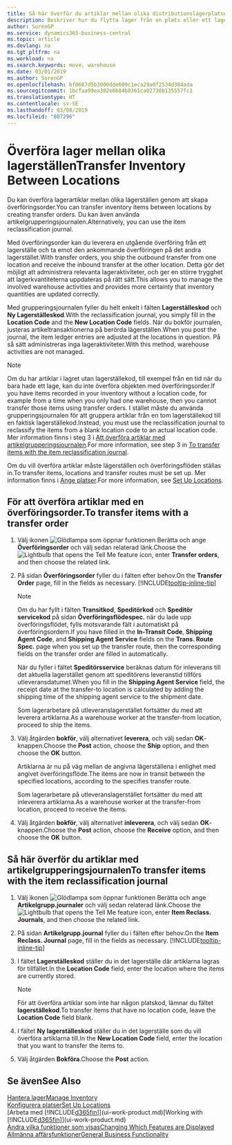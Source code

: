 ```yaml
---
title: Så här överför du artiklar mellan olika distributionslagerplatser | Microsoft Docs
description: Beskriver hur du flytta lager från en plats eller ett lagerställe till en annan med grupperingsjournalen eller med överföringsorder.
author: SorenGP
ms.service: dynamics365-business-central
ms.topic: article
ms.devlang: na
ms.tgt_pltfrm: na
ms.workload: na
ms.search.keywords: move, warehouse
ms.date: 03/01/2019
ms.author: SorenGP
ms.openlocfilehash: bf0687d5b3000dde609c1eca29a0f2534d384ada
ms.sourcegitcommit: 1bcfaa99ea302e6b84b8361ca02730b135557fc1
ms.translationtype: HT
ms.contentlocale: sv-SE
ms.lasthandoff: 03/08/2019
ms.locfileid: "807296"
---
```

# <a name="transfer-inventory-between-locations"></a><span data-ttu-id="81c85-103">Överföra lager mellan olika lagerställen</span><span class="sxs-lookup"><span data-stu-id="81c85-103">Transfer Inventory Between Locations</span></span>
<span data-ttu-id="81c85-104">Du kan överföra lagerartiklar mellan olika lägerställen genom att skapa överföringsorder.</span><span class="sxs-lookup"><span data-stu-id="81c85-104">You can transfer inventory items between locations by creating transfer orders.</span></span> <span data-ttu-id="81c85-105">Du kan även använda artikelgrupperingsjournalen.</span><span class="sxs-lookup"><span data-stu-id="81c85-105">Alternatively, you can use the item reclassification journal.</span></span>

<span data-ttu-id="81c85-106">Med överföringsorder kan du leverera en utgående överföring från ett lagerställe och ta emot den ankommande överföringen på det andra lagerstället.</span><span class="sxs-lookup"><span data-stu-id="81c85-106">With transfer orders, you ship the outbound transfer from one location and receive the inbound transfer at the other location.</span></span> <span data-ttu-id="81c85-107">Detta gör det möjligt att administrera relevanta lageraktiviteter, och ger en större trygghet att lagerkvantiteterna uppdateras på rätt sätt.</span><span class="sxs-lookup"><span data-stu-id="81c85-107">This allows you to manage the involved warehouse activities and provides more certainty that inventory quantities are updated correctly.</span></span>

<span data-ttu-id="81c85-108">Med grupperingsjournalen fyller du helt enkelt i fälten **Lagerställeskod** och **Ny Lagerställeskod**.</span><span class="sxs-lookup"><span data-stu-id="81c85-108">With the reclassification journal, you simply fill in the **Location Code** and the **New Location Code** fields.</span></span> <span data-ttu-id="81c85-109">När du bokför journalen, justeras artikeltransaktionerna på berörda lägerställen.</span><span class="sxs-lookup"><span data-stu-id="81c85-109">When you post the journal, the item ledger entries are adjusted at the locations in question.</span></span> <span data-ttu-id="81c85-110">På så sätt administreras inga lageraktiviteter.</span><span class="sxs-lookup"><span data-stu-id="81c85-110">With this method, warehouse activities are not managed.</span></span>

> [!NOTE]  
>   <span data-ttu-id="81c85-111">Om du har artiklar i lagret utan lagerställekod, till exempel från en tid när du bara hade ett lage, kan du inte överföra objekten med överföringsorder.</span><span class="sxs-lookup"><span data-stu-id="81c85-111">If you have items recorded in your inventory without a location code, for example from a time when you only had one warehouse, then you cannot transfer those items using transfer orders.</span></span> <span data-ttu-id="81c85-112">I stället måste du använda grupperingsjournalen för att gruppera artiklar från en tom lagerställekod till en faktisk lagerställekod.</span><span class="sxs-lookup"><span data-stu-id="81c85-112">Instead, you must use the reclassification journal to reclassify the items from a blank location code to an actual location code.</span></span>  <span data-ttu-id="81c85-113">Mer information finns i steg 3 i [Att överföra artiklar med artikelgrupperingsjournalen](inventory-how-transfer-between-locations.md#to-transfer-items-with-the-item-reclassification-journal).</span><span class="sxs-lookup"><span data-stu-id="81c85-113">For more information, see step 3 in [To transfer items with the item reclassification journal](inventory-how-transfer-between-locations.md#to-transfer-items-with-the-item-reclassification-journal).</span></span>

<span data-ttu-id="81c85-114">Om du vill överföra artiklar måste lägerställen och överföringsflöden ställas in.</span><span class="sxs-lookup"><span data-stu-id="81c85-114">To transfer items, locations and transfer routes must be set up.</span></span> <span data-ttu-id="81c85-115">Mer information finns i [Ange platser](inventory-how-setup-locations.md).</span><span class="sxs-lookup"><span data-stu-id="81c85-115">For more information, see [Set Up Locations](inventory-how-setup-locations.md).</span></span>

## <a name="to-transfer-items-with-a-transfer-order"></a><span data-ttu-id="81c85-116">För att överföra artiklar med en överföringsorder.</span><span class="sxs-lookup"><span data-stu-id="81c85-116">To transfer items with a transfer order</span></span>
1. <span data-ttu-id="81c85-117">Välj ikonen ![Glödlampa som öppnar funktionen Berätta](media/ui-search/search_small.png "Berätta vad du vill göra") och ange **Överföringsorder** och välj sedan relaterad länk.</span><span class="sxs-lookup"><span data-stu-id="81c85-117">Choose the ![Lightbulb that opens the Tell Me feature](media/ui-search/search_small.png "Tell me what you want to do") icon, enter **Transfer orders**, and then choose the related link.</span></span>
2. <span data-ttu-id="81c85-118">På sidan **Överföringsorder** fyller du i fälten efter behov.</span><span class="sxs-lookup"><span data-stu-id="81c85-118">On the **Transfer Order** page, fill in the fields as necessary.</span></span> [!INCLUDE[tooltip-inline-tip](includes/tooltip-inline-tip_md.md)]

    > [!NOTE]  
    >   <span data-ttu-id="81c85-119">Om du har fyllt i fälten **Transitkod**, **Speditörkod** och **Speditör servicekod** på sidan **Överföringsflödespec.** när du lade upp överföringsflödet, fylls motsvarande fält i automatiskt på överföringsordern.</span><span class="sxs-lookup"><span data-stu-id="81c85-119">If you have filled in the **In-Transit Code**, **Shipping Agent Code**, and **Shipping Agent Service** fields on the **Trans. Route Spec.** page when you set up the transfer route, then the corresponding fields on the transfer order are filled in automatically.</span></span>

    <span data-ttu-id="81c85-120">När du fyller i fältet **Speditörsservice** beräknas datum för inleverans till det aktuella lagerstället genom att speditörens leveranstid tillförs utleveransdatumet.</span><span class="sxs-lookup"><span data-stu-id="81c85-120">When you fill in the **Shipping Agent Service** field, the receipt date at the transfer-to location is calculated by adding the shipping time of the shipping agent service to the shipment date.</span></span>

    <span data-ttu-id="81c85-121">Som lagerarbetare på utleveranslagerstället fortsätter du med att leverera artiklarna.</span><span class="sxs-lookup"><span data-stu-id="81c85-121">As a warehouse worker at the transfer-from location, proceed to ship the items.</span></span>
3. <span data-ttu-id="81c85-122">Välj åtgärden **bokför**, välj alternativet **leverera**, och välj sedan **OK**-knappen.</span><span class="sxs-lookup"><span data-stu-id="81c85-122">Choose the **Post** action, choose the **Ship** option, and then choose the **OK** button.</span></span>

    <span data-ttu-id="81c85-123">Artiklarna är nu på väg mellan de angivna lägerställena i enlighet med angivet överföringsflöde.</span><span class="sxs-lookup"><span data-stu-id="81c85-123">The items are now in transit between the specified locations, according to the specifies transfer route.</span></span>

    <span data-ttu-id="81c85-124">Som lagerarbetare på utleveranslagerstället fortsätter du med att inleverera artiklarna.</span><span class="sxs-lookup"><span data-stu-id="81c85-124">As a warehouse worker at the transfer-from location, proceed to receive the items.</span></span>
4. <span data-ttu-id="81c85-125">Välj åtgärden **bokför**, välj alternativet **inleverera**, och välj sedan **OK**-knappen.</span><span class="sxs-lookup"><span data-stu-id="81c85-125">Choose the **Post** action, choose the **Receive** option, and then choose the **OK** button.</span></span>

## <a name="to-transfer-items-with-the-item-reclassification-journal"></a><span data-ttu-id="81c85-126">Så här överför du artiklar med artikelgrupperingsjournalen</span><span class="sxs-lookup"><span data-stu-id="81c85-126">To transfer items with the item reclassification journal</span></span>
1. <span data-ttu-id="81c85-127">Välj ikonen ![Glödlampa som öppnar funktionen Berätta](media/ui-search/search_small.png "Berätta vad du vill göra") och ange **Artikelgrupp.journaler** och välj sedan relaterad länk.</span><span class="sxs-lookup"><span data-stu-id="81c85-127">Choose the ![Lightbulb that opens the Tell Me feature](media/ui-search/search_small.png "Tell me what you want to do") icon, enter **Item Reclass. Journals**, and then choose the related link.</span></span>
2. <span data-ttu-id="81c85-128">På sidan **Artikelgrupp.journal** fyller du i fälten efter behov.</span><span class="sxs-lookup"><span data-stu-id="81c85-128">On the **Item Reclass. Journal** page, fill in the fields as necessary.</span></span> [!INCLUDE[tooltip-inline-tip](includes/tooltip-inline-tip_md.md)]
3. <span data-ttu-id="81c85-129">I fältet **Lagerställeskod** ställer du in det lagerställe där artiklarna lagras för tillfället.</span><span class="sxs-lookup"><span data-stu-id="81c85-129">In the **Location Code** field, enter the location where the items are currently stored.</span></span>

    > [!NOTE]  
    >   <span data-ttu-id="81c85-130">För att överföra artiklar som inte har någon platskod, lämnar du fältet **lagerställekod**.</span><span class="sxs-lookup"><span data-stu-id="81c85-130">To transfer items that have no location code, leave the **Location Code** field blank.</span></span>
4. <span data-ttu-id="81c85-131">I fältet **Ny lagerställeskod** ställer du in det lagerställe som du vill överföra artiklarna till.</span><span class="sxs-lookup"><span data-stu-id="81c85-131">In the **New Location Code** field, enter the location that you want to transfer the items to.</span></span>
5. <span data-ttu-id="81c85-132">Välj åtgärden **Bokföra**.</span><span class="sxs-lookup"><span data-stu-id="81c85-132">Choose the **Post** action.</span></span>

## <a name="see-also"></a><span data-ttu-id="81c85-133">Se även</span><span class="sxs-lookup"><span data-stu-id="81c85-133">See Also</span></span>
[<span data-ttu-id="81c85-134">Hantera lager</span><span class="sxs-lookup"><span data-stu-id="81c85-134">Manage Inventory</span></span>](inventory-manage-inventory.md)  
[<span data-ttu-id="81c85-135">Konfigurera platser</span><span class="sxs-lookup"><span data-stu-id="81c85-135">Set Up Locations</span></span>](inventory-how-setup-locations.md)  
<span data-ttu-id="81c85-136">[Arbeta med [!INCLUDE[d365fin](includes/d365fin_md.md)]](ui-work-product.md)</span><span class="sxs-lookup"><span data-stu-id="81c85-136">[Working with [!INCLUDE[d365fin](includes/d365fin_md.md)]](ui-work-product.md)</span></span>  
[<span data-ttu-id="81c85-137">Ändra vilka funktioner som visas</span><span class="sxs-lookup"><span data-stu-id="81c85-137">Changing Which Features are Displayed</span></span>](ui-experiences.md)  
[<span data-ttu-id="81c85-138">Allmänna affärsfunktioner</span><span class="sxs-lookup"><span data-stu-id="81c85-138">General Business Functionality</span></span>](ui-across-business-areas.md)
